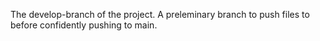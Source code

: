 The develop-branch of the project. A preleminary branch to push files to before confidently pushing to main.
